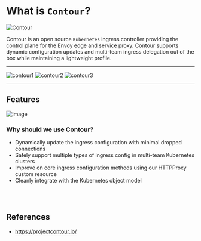 # What is `Contour`?
<img src="https://d33wubrfki0l68.cloudfront.net/b92d8706535e6f2b71f90645fe9ab7b418fb8ca8/ea52e/img/contour.svg" alt="Contour">

Contour is an open source `Kubernetes` ingress controller providing the control plane for the Envoy edge and service proxy. Contour supports dynamic configuration updates and multi-team ingress delegation out of the box while maintaining a lightweight profile.
<hr/>

![contour1](https://user-images.githubusercontent.com/70765320/133943323-7906a976-3969-4f12-bf3f-9ad4bf46cf63.png)
![contour2](https://user-images.githubusercontent.com/70765320/133943351-83083aeb-f4a1-4c22-bb47-e1f3abbb6007.png)
![contour3](https://user-images.githubusercontent.com/70765320/133943357-ac945f6e-e1af-441c-ade9-73fd0ae13759.png)
<hr/>

## Features
![image](https://user-images.githubusercontent.com/70765320/133943380-f05ca74a-29b7-48e7-abe7-852c7e1e3e93.png)

### Why should we use Contour?
* Dynamically update the ingress configuration with minimal dropped connections
* Safely support multiple types of ingress config in multi-team Kubernetes clusters
* Improve on core ingress configuration methods using our HTTPProxy custom resource
* Cleanly integrate with the Kubernetes object model

<br/><br/>
## References
* https://projectcontour.io/
